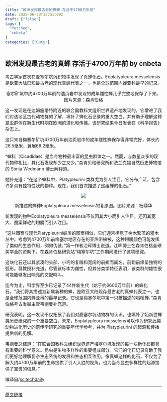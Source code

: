```yaml
---
title: "欧洲发现最古老的真蝉 存活于4700万年前"
date: 2025-06-30T13:51:09Z
draft: ["false"]
tags: [
  "fetched",
  "cnbeta"
]
categories: ["Duty"]
---
```

欧洲发现最古老的真蝉 存活于4700万年前 by cnbeta
------
<div style="margin-top:10px" class="content" id="artibody"><p><span style="text-wrap-mode: wrap;">考古学家首次在麦塞尔坑沉积物中发现了真蝉化石。Eoplatypleura </span><span style="text-wrap-mode: wrap;">messelensis</span><span style="text-wrap-mode: wrap;">是欧亚大陆已知最古老的现代真蝉代表之一，也是全球范围内蝉亚科最早的记录。</span></p><div class="article-global"></div><p style="text-align: center;">塞尔矿坑中约4700万年前的油页岩中发现的成年雌性蝉几乎完整地保存了下来。图片来源：森肯伯格</p><p>这一发现是在达姆施塔特附近的联合国教科文组织世界遗产地发现的，它增进了我们对该地区古代动物群的了解，填补了蝉化石记录的重大空白，并有助于理解这种昆虫群体在新生代时期在欧洲的进化和传播。该研究结果今日发表在《科学报告》杂志上。</p><p>这只来自梅塞尔矿坑4700万年前油页岩中的成年雌性蝉保存得非常完好，体长约26.5毫米，翼展68.2毫米。</p><p>“蝉科（Cicadidae）是当今物种最丰富的昆虫群体之一。然而，与数量众多的现代物种相比，其化石发现却少之又少。”森肯贝格研究所和法兰克福自然历史博物馆的 Sonja Wedmann 博士解释道。</p><p>她补充道：“在这个蝉科中，Platypleurini 类群尤为引人注目。它分布广泛，包含许多具有独特性状的物种。现在，我们首次描述了这组蝉的化石。”</p><p style="text-align: center;"><a href="https://scitechdaily.com/images/Reconstruction-of-Fossil-Cicada-Eoplatypleura-Messelensis.jpg"><img src="https://static.cnbetacdn.com/article/2025/0630/4e101e75c32aa0f.jpg"><br></a></p><p style="text-align: center;">新描述的蝉种Eoplatypleura messelensis的复原图。图片来源：杨鼎华</p><p>新发现的物种Eoplatypleura messelensis不仅因其大小而引人注目，还因其宽大、图案鲜艳的翅膀而引人注目。</p><p>“这些图案与现代Platypleurini蝉类的图案相似，它们通常栖息于树木繁茂的灌木丛中。考虑到4700万年前梅塞尔地区存在的亚热带植被，这种翅膀颜色可能发挥了类似的生态作用，例如伪装，”第一作者江晖博士说道。江晖博士在森肯伯格全球奖学金的资助下，在森肯伯格研究站“梅塞尔坑”工作期间进行了这项研究。</p><p>这块化石还以其紧凑的头部、小巧的复眼和宽阔的前翅而闻名，前翅前缘呈独特的弧形。蒋教授补充道，尽管该标本为雌性，但其分类学特征表明，该类群的雄性很可能能够发出响亮的交配鸣叫。</p><p>迄今为止，科学界至少已记录了44件新生代（始于约6600万年前）的蝉化石。“我们将其描述为新属新种的蝉，是欧亚大陆现存最古老的真蝉代表之一，也是全球范围内蝉亚科的最早记录。它也是梅塞尔坑中第一只被描述的嗡嗡蝉，”森肯伯格考古发掘主管韦德曼补充道。</p><p>研究表明，这一发现不仅拓展了我们对麦塞尔坑动物群的认识，也填补了始新世蝉类历史研究的一个重要空白。未来，Eoplatypleura messelens可以作为研究此类动物进化历史的遗传学研究的重要年代学参考，并为 Platypleurini 的起源和传播提供新的见解。</p><p>韦德曼总结道：“在联合国教科文组织世界遗产梅塞尔坑发现的每一块新化石都具有重要的科学意义。昆虫是生物多样性的重要组成部分。它们的化石记录有助于我们更好地理解复杂生态系统的发展和生态相互作用。像真蝉这样的化石，不仅为了解大约4700万年前的生命提供了引人入胜的视角，也为当今昆虫多样性的起源提供了宝贵的信息。”</p><p>编译自/<a href="https://scitechdaily.com/47-million-years-old-oldest-true-cicada-unearthed-in-europe/" _src="https://scitechdaily.com/47-million-years-old-oldest-true-cicada-unearthed-in-europe/" target="_blank">scitechdaily</a></p><figure id="attachment_483366" describedby="caption-attachment-483366"><figcaption id="caption-attachment-483366"><figure id="attachment_483367" describedby="caption-attachment-483367" content="true"><figcaption id="caption-attachment-483367"></figcaption></figure></figcaption></figure></div>  
<hr>
<a href="https://m.cnbeta.com.tw/wap/view/1509894.htm",target="_blank" rel="noopener noreferrer">原文链接</a>
